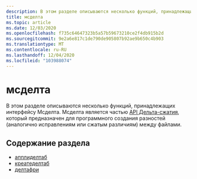 ```yaml
---
description: В этом разделе описываются несколько функций, принадлежащих интерфейсу Мсделта.
title: мсделта
ms.topic: article
ms.date: 12/03/2020
ms.openlocfilehash: f735c64647323b5a57b59673210ce2f4db915b2d
ms.sourcegitcommit: 9e2a6e817c1de790de905807b92ae9b650c4b903
ms.translationtype: MT
ms.contentlocale: ru-RU
ms.lasthandoff: 12/04/2020
ms.locfileid: "103988074"
---
```

# <a name="msdelta"></a>мсделта

В этом разделе описываются несколько функций, принадлежащих интерфейсу Мсделта. Мсделта является частью [API Дельта-сжатия](/previous-versions/bb417345(v=msdn.10)), который предназначен для программного создания разностей (аналогично исправлениям или сжатым различиям) между файлами.

## <a name="in-this-section"></a>Содержание раздела

- [апплиделтаб](msdelta-applydeltab.md)
- [креатеделтаб](msdelta-createdeltab.md)
- [делтафри](msdelta-deltafree.md)
